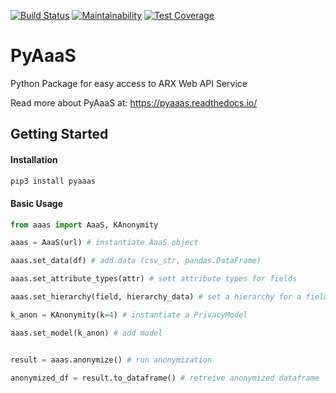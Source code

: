 [![Build Status](https://travis-ci.org/OsloMET-Gruppe-8/PyAaaS.svg?branch=master)](https://travis-ci.org/OsloMET-Gruppe-8/PyAaaS)
[![Maintainability](https://api.codeclimate.com/v1/badges/1ed242e5f516371100b2/maintainability)](https://codeclimate.com/github/OsloMET-Gruppe-8/PyAaaS/maintainability)
[![Test Coverage](https://api.codeclimate.com/v1/badges/1ed242e5f516371100b2/test_coverage)](https://codeclimate.com/github/OsloMET-Gruppe-8/PyAaaS/test_coverage)

# PyAaaS
Python Package for easy access to ARX Web API Service

Read more about PyAaaS at: https://pyaaas.readthedocs.io/




## Getting Started

#### Installation

````bash
pip3 install pyaaas

````

#### Basic Usage

````python
from aaas import AaaS, KAnonymity

aaas = AaaS(url) # instantiate AaaS object

aaas.set_data(df) # add data (csv_str, pandas.DataFrame)

aaas.set_attribute_types(attr) # sett attribute types for fields

aaas.set_hierarchy(field, hierarchy_data) # set a hierarchy for a field

k_anon = KAnonymity(k=4) # instantiate a PrivacyModel

aaas.set_model(k_anon) # add model


result = aaas.anonymize() # run anonymization

anonymized_df = result.to_dataframe() # retreive anonymized dataframe


````

